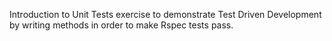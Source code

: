 Introduction to Unit Tests exercise to demonstrate Test Driven Development by writing methods in order to make Rspec tests pass. 

